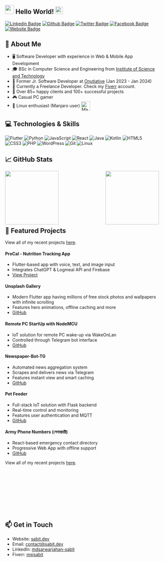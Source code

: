 ## <img src="https://github.com/TheDudeThatCode/TheDudeThatCode/blob/master/Assets/Hi.gif" width="29px"> Hello World!&nbsp;<img src="https://github.com/TheDudeThatCode/TheDudeThatCode/blob/master/Assets/Earth.gif" width="24px">

[![Linkedin Badge](https://img.shields.io/badge/-mdsarwarjahan--sabit-blue?style=flat-square&logo=Linkedin&logoColor=white&link=https://www.linkedin.com/in/mdsarwarjahan-sabit/)](https://www.linkedin.com/in/mdsarwarjahan-sabit/) [![Github Badge](https://img.shields.io/badge/-MS--Jahan-000000?style=flat-square&logo=Github&logoColor=white&link=https://github.com/ms-jahan)](https://github.com/ms-jahan) [![Twitter Badge](https://img.shields.io/badge/-@MS__Jahan__Sabit-1da1f2?style=flat-square&logo=Twitter&logoColor=white&link=https://twitter.com/MS_Jahan_Sabit)](https://twitter.com/MS_Jahan_Sabit) [![Facebook Badge](https://img.shields.io/badge/-Md_Sarwar_Jahan_Sabit-0572e6?style=flat-square&logo=Facebook&logoColor=white&link=https://www.facebook.com/sarwarjahansabit)](https://www.facebook.com/sarwarjahansabit) [![Website Badge](https://img.shields.io/badge/-sabit.dev-000000?style=flat-square&logo=Google-Chrome&logoColor=white&link=https://sabit.dev)](https://sabit.dev)

## :book: About Me
- 🖥 Software Developer with experience in Web & Mobile App Development
- 🎓 BSc in Computer Science and Engineering from [Institute of Science and Technology](https://ist.edu.bd/)
- 💼 Former Jr. Software Developer at [Onutiative](https://onutiative.com/) (Jan 2023 - Jan 2024)
- 🚀 Currently a Freelance Developer. Check my [Fiverr](https://www.fiverr.com/msjsabit) account.
- 🌟 Over 85+ happy clients and 100+ successful projects
- 🎮 Casual PC gamer
- 🐧 Linux enthusiast (Manjaro user) [<img src="https://upload.wikimedia.org/wikipedia/commons/3/3e/Manjaro-logo.svg" height="30em" align="center" alt="Manjaro Linux Logo" title="Manjaro Linux Logo"/>](https://manjaro.org/)

## 💻 Technologies & Skills
![Flutter](https://img.shields.io/badge/-Flutter-02569B?style=flat-square&logo=flutter)
![Python](https://img.shields.io/badge/-Python-black?style=flat-square&logo=Python)
![JavaScript](https://img.shields.io/badge/-JavaScript-black?style=flat-square&logo=javascript)
![React](https://img.shields.io/badge/-React-black?style=flat-square&logo=react)
![Java](https://img.shields.io/badge/-Java-E34A86?style=flat-square&logo=java)
![Kotlin](https://img.shields.io/badge/-Kotlin-0095D5?style=flat-square&logo=kotlin)
![HTML5](https://img.shields.io/badge/-HTML5-E34F26?style=flat-square&logo=html5&logoColor=white)
![CSS3](https://img.shields.io/badge/-CSS3-1572B6?style=flat-square&logo=css3)
![PHP](https://img.shields.io/badge/-PHP-777BB4?style=flat-square&logo=php)
![WordPress](https://img.shields.io/badge/-WordPress-21759B?style=flat-square&logo=wordpress)
![Git](https://img.shields.io/badge/-Git-black?style=flat-square&logo=git)
![Linux](https://img.shields.io/badge/-Linux-FCC624?style=flat-square&logo=linux&logoColor=black)

## 📈 GitHub Stats
<p>
  <a href="https://github.com/anuraghazra/github-readme-stats" title="Go to Source">
    <img height="175" align="left" src="https://github-readme-stats.vercel.app/api?username=ms-jahan&show_icons=true&theme=gotham">
  </a>
  <a href="https://github.com/anuraghazra/github-readme-stats">
    <img height="175" align="right" src="https://github-readme-stats.vercel.app/api/top-langs/?username=ms-jahan&title_color=2aa889&text_color=99d1ce&icon_color=2bbc8a&bg_color=0c1014&langs_count=10&layout=compact" />
  </a>
</p>
<br/><br/><br/><br/><br/><br/><br/><br/><br/>

## 🚀 Featured Projects
View all of my recent projects [here](https://sabit.dev/#projects).

#### ProCal - Nutrition Tracking App
- Flutter-based app with voice, text, and image input
- Integrates ChatGPT & Logmeal API and Firebase
- [View Project](https://procal.food/)

#### Unsplash Gallery
- Modern Flutter app having millions of free stock photos and wallpapers with infinite scrolling
- Features hero animations, offline caching and more
- [GitHub](https://github.com/MS-Jahan/flutter_unsplash_demo-potentialai)

#### Remote PC StartUp with NodeMCU
- IoT solution for remote PC wake-up via WakeOnLan
- Controlled through Telegram bot interface
- [GitHub](https://github.com/MS-Jahan/Remote-PC-StartUp-NodeMCU)

#### Newspaper-Bot-TG
- Automated news aggregation system
- Scrapes and delivers news via Telegram
- Features instant view and smart caching
- [GitHub](https://github.com/MS-Jahan/newspaper-bot-tg)

#### Pet Feeder
- Full-stack IoT solution with Flask backend
- Real-time control and monitoring
- Features user authentication and MQTT
- [GitHub](https://github.com/ms-jahan/pet-feeder)

#### Army Phone Numbers (সেনাপ্রহরী)
- React-based emergency contact directory
- Progressive Web App with offline support
- [GitHub](https://github.com/MS-Jahan/army-phone-numbers)

View all of my recent projects [here](https://sabit.dev/#projects).

<br><br><br><br>
<br><br><br><br>

## 📫 Get in Touch
- Website: [sabit.dev](https://sabit.dev)
- Email: contact@sabit.dev
- LinkedIn: [mdsarwarjahan-sabit](https://www.linkedin.com/in/mdsarwarjahan-sabit/)
- Fiverr: [msjsabit](https://www.fiverr.com/msjsabit)

